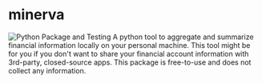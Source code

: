 # minerva
![Python Package and Testing](https://github.com/actions/master/workflows/Python%20Package/badge.svg)
A python tool to aggregate and summarize financial information locally on your personal machine.
This tool might be for you if you don't want to share your financial account information with 3rd-party, closed-source apps. This package is free-to-use and does not collect any information.
